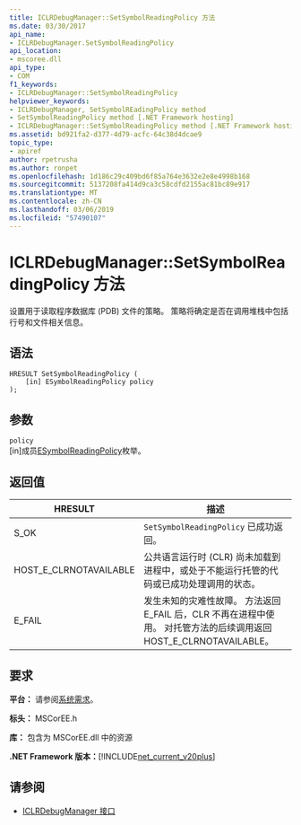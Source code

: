 ```yaml
---
title: ICLRDebugManager::SetSymbolReadingPolicy 方法
ms.date: 03/30/2017
api_name:
- ICLRDebugManager.SetSymbolReadingPolicy
api_location:
- mscoree.dll
api_type:
- COM
f1_keywords:
- ICLRDebugManager::SetSymbolReadingPolicy
helpviewer_keywords:
- ICLRDebugManager, SetSymbolREadingPolicy method
- SetSymbolReadingPolicy method [.NET Framework hosting]
- ICLRDebugManager::SetSymbolReadingPolicy method [.NET Framework hosting]
ms.assetid: bd921fa2-d377-4d79-acfc-64c38d4dcae9
topic_type:
- apiref
author: rpetrusha
ms.author: ronpet
ms.openlocfilehash: 1d186c29c409bd6f85a764e3632e2e8e4998b168
ms.sourcegitcommit: 5137208fa414d9ca3c58cdfd2155ac81bc89e917
ms.translationtype: MT
ms.contentlocale: zh-CN
ms.lasthandoff: 03/06/2019
ms.locfileid: "57490107"
---
```

# <a name="iclrdebugmanagersetsymbolreadingpolicy-method"></a>ICLRDebugManager::SetSymbolReadingPolicy 方法
设置用于读取程序数据库 (PDB) 文件的策略。 策略将确定是否在调用堆栈中包括行号和文件相关信息。  
  
## <a name="syntax"></a>语法  
  
```  
HRESULT SetSymbolReadingPolicy (  
    [in] ESymbolReadingPolicy policy  
);  
```  
  
## <a name="parameters"></a>参数  
 `policy`  
 [in]成员[ESymbolReadingPolicy](../../../../docs/framework/unmanaged-api/hosting/esymbolreadingpolicy-enumeration.md)枚举。  
  
## <a name="return-value"></a>返回值  
  
|HRESULT|描述|  
|-------------|-----------------|  
|S_OK|`SetSymbolReadingPolicy` 已成功返回。|  
|HOST_E_CLRNOTAVAILABLE|公共语言运行时 (CLR) 尚未加载到进程中，或处于不能运行托管的代码或已成功处理调用的状态。|  
|E_FAIL|发生未知的灾难性故障。 方法返回 E_FAIL 后，CLR 不再在进程中使用。 对托管方法的后续调用返回 HOST_E_CLRNOTAVAILABLE。|  
  
## <a name="requirements"></a>要求  
 **平台：** 请参阅[系统需求](../../../../docs/framework/get-started/system-requirements.md)。  
  
 **标头：** MSCorEE.h  
  
 **库：** 包含为 MSCorEE.dll 中的资源  
  
 **.NET Framework 版本：**[!INCLUDE[net_current_v20plus](../../../../includes/net-current-v20plus-md.md)]  
  
## <a name="see-also"></a>请参阅
- [ICLRDebugManager 接口](../../../../docs/framework/unmanaged-api/hosting/iclrdebugmanager-interface.md)
